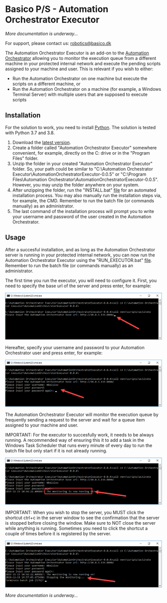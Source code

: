 # Basico P/S - Automation Orchestrator Executor

<i>More documentation is underway...</i>

For support, please contact us: robotics@basico.dk

The Automation Orchestrator Executor is an add-on to the [Automation Orchestrator](https://github.com/Basico-PS/AutomationOrchestrator) allowing you to monitor the execution queue from a different machine in your protected internal network and execute the pending scripts assigned to your machine and user. This is relevant if you wish to either:
- Run the Automation Orchestrator on one machine but execute the scripts on a different machine, or
- Run the Automation Orchestrator on a machine (for example, a Windows Terminal Server) with multiple users that are supposed to execute scripts

## Installation

For the solution to work, you need to install [Python](https://www.python.org/). The solution is tested with Python 3.7 and 3.8.

1. Download the [latest version](https://github.com/Basico-PS/AutomationOrchestratorExecutor/archive/v0.0.5.zip).
2. Create a folder called "Automation Orchestrator Executor" somewhere convenient, for example, directly on the C: drive or in the "Program Files" folder.
3. Unzip the folder in your created "Automation Orchestrator Executor" folder. So, your path could be similar to "C:\Automation Orchestrator Executor\AutomationOrchestratorExecutor-0.0.5" or "C:\Program Files\Automation Orchestrator\AutomationOrchestratorExecutor-0.0.5". However, you may unzip the folder anywhere on your system.
4. After unzipping the folder, run the "INSTALL.bat" [file](https://github.com/Basico-PS/AutomationOrchestratorExecutor/blob/master/INSTALL.bat) for an automated installation process. You may also manually run the installation steps via, for example, the CMD. Remember to run the batch file (or commands manually) as an administrator.
5. The last command of the installation process will prompt you to write your username and password of the user created in the Automation Orchestrator.

## Usage

After a succesful installation, and as long as the Automation Orchestrator server is running in your protected internal network, you can now run the Automation Orchestrator Executor using the "RUN_EXECUTOR.bat" [file](https://github.com/Basico-PS/AutomationOrchestratorExecutor/blob/master/RUN_EXECUTOR.bat). Remember to run the batch file (or commands manually) as an administrator. 

The first time you run the executor, you will need to configure it. First, you need to specify the base url of the server and press enter, for example:

<p align="center">
  <img src="/images/base%20url.png">
</p>

Hereafter, specify your username and password to your Automation Orchestrator user and press enter, for example:

<p align="center">
  <img src="/images/username%20password.png">
</p>


The Automation Orchestrator Executor will monitor the execution queue by frequently sending a request to the server and wait for a queue item assigned to your machine and user.

IMPORTANT: For the executor to succesfully work, it needs to be always running. A recommended way of ensuring this it to add a task in the Windows Task Scheduler that runs every minute of every day to run the batch file but only start if it is not already running.

<p align="center">
  <img src="/images/run%20executor.png">
</p>

IMPORTANT: When you wish to stop the server, you MUST click the shortcut ctrl+c in the server window to see the confirmation that the server is stopped before closing the window. Make sure to NOT close the server while anything is running. Sometimes you need to click the shortcut a couple of times before it is registered by the server.

<p align="center">
  <img src="/images/stop%20executor.png">
</p>

<i>More documentation is underway...</i>
